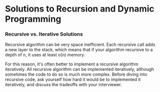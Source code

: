 # Solutions to Recursion and Dynamic Programming

### Recursive vs. Iterative Solutions

Recursive algorithm can be very space inefficient. Each recursive call adds a new layer to the stack, which means that if your algorithm recursive to a depth of n, it uses at least o(n) memory.

For this reason, it's often better to implement a recursive algorithm iteratively. All recursive algorithm can be implemented iteratively, although sometimes the code to do so is much more complex. Before diving into recursive code, ask yourself how hard it would be to implemented it iteratively, and discuss  the tradeoffs with your interviewer.